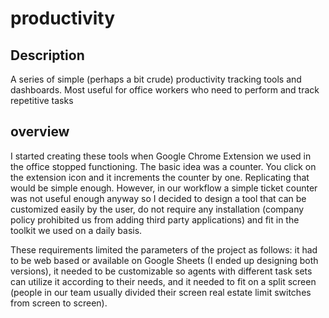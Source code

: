 # productivity
## Description 
A series of simple (perhaps a bit crude) productivity tracking tools and dashboards. Most useful for office workers who need to perform and track repetitive tasks

## overview

I started creating these tools when Google Chrome Extension we used in the office stopped functioning. The basic idea was a counter. You click on the extension icon and it increments the counter by one. Replicating that would be simple enough. However, in our workflow a simple ticket counter was not useful enough anyway so I decided to design a tool that can be customized easily by the user, do not require any installation (company policy prohibited us from adding third party applications) and fit in the toolkit we used on a daily basis.

These requirements limited the parameters of the project as follows: it had to be web based or available on Google Sheets (I ended up designing both versions), it needed to be customizable so agents with different task sets can utilize it according to their needs, and it needed to fit on a split screen (people in our team usually divided their screen real estate limit switches from screen to screen). 
